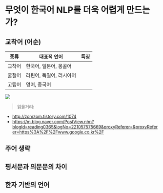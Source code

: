 # 무엇이 한국어 NLP를 더욱 어렵게 만드는가?

## 교착어 (어순)

|종류|대표적 언어|특징|
|-|-|-|
|교착어|한국어, 일본어, 몽골어||
|굴절어|라틴어, 독일어, 러시아어||
|고립어|영어, 중국어||

![](https://cdn.namuwikiusercontent.com/s/47f895cbea4e349bc92bb773809d35f63f6ffa3de4c9e7c9bbfbdb8d7ab07cdd874510f6d749e9b96c4b5123478a9a77a1360c2d26b94dd85fbff6fe7f35f87d2153242b74e6512d9283fac5bdfe0cae?e=1526024445&k=wyijsAJTV3SGK_mJdZkQ5w)

> 읽을거리: 
- http://zomzom.tistory.com/1074
- https://m.blog.naver.com/PostView.nhn?blogId=reading0365&logNo=221057575669&proxyReferer=&proxyReferer=https%3A%2F%2Fwww.google.co.kr%2F

## 주어 생략

## 평서문과 의문문의 차이

## 한자 기반의 언어